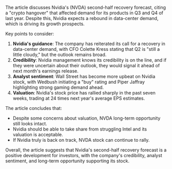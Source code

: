 The article discusses Nvidia's (NVDA) second-half recovery forecast, citing a "crypto hangover" that affected demand for its products in Q3 and Q4 of last year. Despite this, Nvidia expects a rebound in data-center demand, which is driving its growth prospects.

Key points to consider:

1. **Nvidia's guidance**: The company has reiterated its call for a recovery in data-center demand, with CFO Colette Kress stating that Q2 is "still a little cloudy," but the outlook remains broad.
2. **Credibility**: Nvidia management knows its credibility is on the line, and if they were uncertain about their outlook, they would signal it ahead of next month's earnings release.
3. **Analyst sentiment**: Wall Street has become more upbeat on Nvidia stock, with Wedbush initiating a "buy" rating and Piper Jaffray highlighting strong gaming demand ahead.
4. **Valuation**: Nvidia's stock price has rallied sharply in the past seven weeks, trading at 24 times next year's average EPS estimates.

The article concludes that:

* Despite some concerns about valuation, NVDA long-term opportunity still looks intact.
* Nvidia should be able to take share from struggling Intel and its valuation is acceptable.
* If Nvidia truly is back on track, NVDA stock can continue to rally.

Overall, the article suggests that Nvidia's second-half recovery forecast is a positive development for investors, with the company's credibility, analyst sentiment, and long-term opportunity supporting its stock.